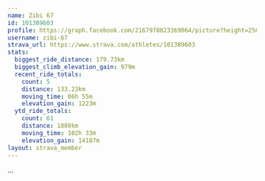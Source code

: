 ```yaml
---
name: Zibi 67
id: 101389603
profile: https://graph.facebook.com/2167978823369064/picture?height=256&width=256
username: zibi-67
strava_url: https://www.strava.com/athletes/101389603
stats:
  biggest_ride_distance: 179.73km
  biggest_climb_elevation_gain: 979m
  recent_ride_totals:
    count: 5
    distance: 133.23km
    moving_time: 06h 55m
    elevation_gain: 1223m
  ytd_ride_totals:
    count: 61
    distance: 1880km
    moving_time: 102h 33m
    elevation_gain: 14187m
layout: strava_member
--- 
```

...

